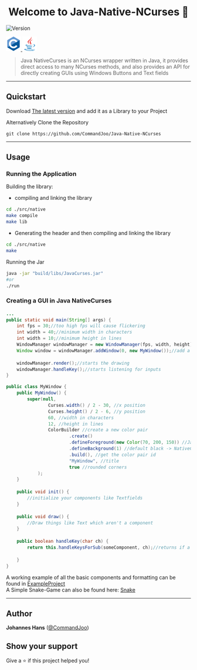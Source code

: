 <h1 align="center">Welcome to Java-Native-NCurses 👋</h1>
<p>
  <img alt="Version" src="https://img.shields.io/badge/version-1.0.4-blue.svg?cacheSeconds=2592000" />
</p>
<a href="https://www.cprogramming.com/" target="_blank" rel="noreferrer"> <img src="https://raw.githubusercontent.com/devicons/devicon/master/icons/c/c-original.svg" alt="c" width="40" height="40"/> </a> <a href="https://www.java.com" target="_blank" rel="noreferrer"> <img src="https://raw.githubusercontent.com/devicons/devicon/master/icons/java/java-original.svg" alt="java" width="40" height="40"/> </a>

> Java NativeCurses is an NCurses wrapper written in Java, it provides direct access to many NCurses methods, and also provides an API for directly creating GUIs using Windows Buttons and Text fields

***
## Quickstart
Download
[The latest version](https://github.com/CommandJoo/Java-Native-NCurses/releases/latest)
and add it as a Library to your Project

Alternatively
Clone the Repository
```shell
git clone https://github.com/CommandJoo/Java-Native-NCurses
```

***
## Usage

### Running the Application
Building the library:
- compiling and linking the library
```sh
cd ./src/native
make compile
make lib
```
- Generating the header and then compiling and linking the library
```sh
cd ./src/native
make
```

Running the Jar
```sh
java -jar "build/libs/JavaCurses.jar"
#or
./run
```

### Creating a GUI in Java NativeCurses
```java
...
public static void main(String[] args) {
    int fps = 30;//too high fps will cause flickering
    int width = 40;//minimum width in characters
    int width = 10;//minimum height in lines
    WindowManager windowManager = new WindowManager(fps, width, height);
    Window window = windowManager.addWindow(0, new MyWindow());//add a window to the screen and make it be the actively rendered one
    
    windowManager.render();//starts the drawing
    windowManager.handleKey();//starts listening for inputs
}
```
```java
public class MyWindow {
    public MyWindow() {
        super(null,
                Curses.width() / 2 - 30, //x position
                Curses.height() / 2 - 6, //y position
                60, //width in characters
                12, //height in lines
                ColorBuilder //create a new color pair
                        .create()
                        .defineForeground(new Color(70, 200, 150)) //Java Colors and Hex are supported
                        .defineBackground(1) //default black -> NativeCurses.BLACK
                        .build(), //get the color pair id
                        "MyWindow", //title
                        true //rounded corners
            ); 
    }
    
    public void init() {
        //initialize your components like Textfields
    }
    
    public void draw() {
        //Draw things like Text which aren't a component
    }
    
    public boolean handleKey(char ch) {
        return this.handleKeysForSub(someComponent, ch);//returns if a key has been handled by a component
        
    }
}
```
A working example of all the basic components and formatting can be found in [ExampleProject](src/main/java/de/johannes/example/Example.java)
<br> A Simple Snake-Game can also be found here: [Snake](src/main/java/de/johannes/snake/SnakeWindow.java)
***
## Author

**Johannes Hans** ([@CommandJoo](https://github.com/CommandJoo))

## Show your support

Give a ⭐️ if this project helped you!
